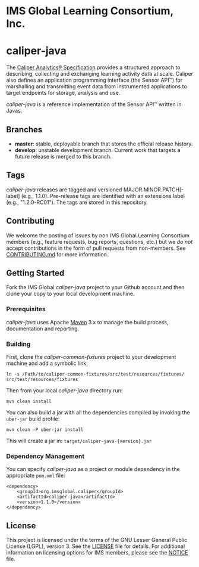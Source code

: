 # IMS Global Learning Consortium, Inc.

# caliper-java
The [Caliper Analytics® Specification](https://www.imsglobal.org/caliper/v1p1/caliper-spec-v1p1) 
provides a structured approach to describing, collecting and exchanging learning activity data at 
scale. Caliper also defines an application programming interface (the Sensor API™) for marshalling 
and transmitting event data from instrumented applications to target endpoints for storage, 
analysis and use.  

*caliper-java* is a reference implementation of the Sensor API™ written in Javas.

## Branches
* __master__: stable, deployable branch that stores the official release history.  
* __develop__: unstable development branch.  Current work that targets a future release is merged 
to this branch.

## Tags
*caliper-java* releases are tagged and versioned MAJOR.MINOR.PATCH\[-label\] (e.g., 1.1.0). 
Pre-release tags are identified with an extensions label (e.g., "1.2.0-RC01").  The tags are stored 
in this repository.

## Contributing
We welcome the posting of issues by non IMS Global Learning Consortium members (e.g., feature 
requests, bug reports, questions, etc.) but we *do not* accept contributions in the form of pull 
requests from non-members. See [CONTRIBUTING.md](./CONTRIBUTING.md) for more 
information.

## Getting Started
Fork the IMS Global *caliper-java* project to your Github account and then clone your copy to your 
local development machine.  

### Prerequisites
*caliper-java* uses Apache [Maven](https://maven.apache.org/) 3.x to manage the build process, 
documentation and reporting.

### Building
First, clone the *caliper-common-fixtures* project to your development machine and add a symbolic 
link: 

```
ln -s /Path/to/caliper-common-fixtures/src/test/resources/fixtures/ src/test/resources/fixtures
``` 

Then from your local *caliper-java* directory run:

```
mvn clean install
```

You can also build a jar with all the dependencies compiled by invoking the `uber-jar` build 
profile:

```
mvn clean -P uber-jar install
```

This will create a jar in: `target/caliper-java-{version}.jar`

### Dependency Management
You can specify *caliper-java* as a project or module dependency in the appropriate `pom.xml` file:

```
<dependency>
    <groupId>org.imsglobal.caliper</groupId>
    <artifactId>caliper-java</artifactId>
    <version>1.1.0</version>
</dependency>
```  

## License
This project is licensed under the terms of the GNU Lesser General Public License (LGPL), version 3. 
See the [LICENSE](./LICENSE) file for details. For additional information on licensing options for 
IMS members, please see the [NOTICE](./NOTICE.md) file.